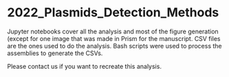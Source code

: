 # 2022_Plasmids_Detection_Methods
Jupyter notebooks cover all the analysis and most of the figure generation (except for one image that was made in Prism for the manuscript.
CSV files are the ones used to do the analysis.
Bash scripts were used to process the assemblies to generate the CSVs.

Please contact us if you want to recreate this analysis.
